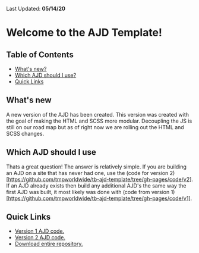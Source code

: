 Last Updated: **05/14/20**


# Welcome to the AJD Template!

## Table of Contents
- [What's new?](#what's-new)
- [Which AJD should I use?](#which-ajd-should-i-use)
- [Quick Links](#quick-links)


## What's new
A new version of the AJD has been created. This version was created with the goal of making the HTML and SCSS more modular. Decoupling the JS is still on our road map but as of right now we are rolling out the HTML and SCSS changes.


## Which AJD should I use
Thats a great question! The answer is relatively simple. If you are building an AJD on a site that has never had one, use the (code for version 2)[https://github.com/tmpworldwide/tb-ajd-template/tree/gh-pages/code/v2]. If an AJD already exists then build any additional AJD's the same way the first AJD was built, it most likely was done with (code from version 1)[https://github.com/tmpworldwide/tb-ajd-template/tree/gh-pages/code/v1].


## Quick Links
* [Version 1 AJD code.](https://github.com/tmpworldwide/tb-ajd-template/tree/gh-pages/code/v1)
* [Version 2 AJD code.](https://github.com/tmpworldwide/tb-ajd-template/tree/gh-pages/code/v2)
* [Download entire repository.](https://github.com/dchacon1/tb-ajd-template/archive/gh-pages.zip)






